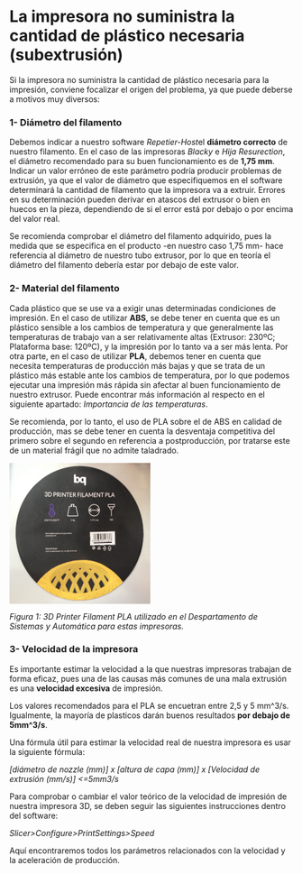 # La impresora no suministra la cantidad de plástico necesaria (subextrusión)


Si la impresora no suministra la cantidad de plástico necesaria para la impresión, conviene focalizar el origen del problema, ya que puede deberse a motivos muy diversos:


### 1- **Diámetro del filamento**

Debemos indicar a nuestro software *Repetier-Host*el **diámetro correcto** de nuestro filamento. En el caso de las impresoras *Blacky* e *Hija Resurection*, el diámetro recomendado para su buen funcionamiento es de **1,75 mm**. Indicar un valor erróneo de este parámetro podría producir problemas de extrusión, ya que el valor de diámetro que especifiquemos en el software determinará la cantidad de filamento que la impresora va a extruir. Errores en su determinación pueden derivar en atascos del extrusor o bien en huecos en la pieza, dependiendo de si el error está por debajo o por encima del valor real.

Se recomienda comprobar el diámetro del filamento adquirido, pues la medida que se especifica en el producto -en nuestro caso 1,75 mm- hace referencia al diámetro de nuestro tubo extrusor, por lo que en teoría el diámetro del filamento debería estar por debajo de este valor.


### 2- **Material del filamento**

Cada plástico que se use va a exigir unas determinadas condiciones de impresión. En el caso de utilizar **ABS**, se debe tener en cuenta que es un plástico sensible a los cambios de temperatura y que generalmente las temperaturas de trabajo van a ser relativamente altas (Extrusor: 230ºC; Plataforma base: 120ºC), y la impresión por lo tanto va a ser más lenta. Por otra parte, en el caso de utilizar **PLA**, debemos tener en cuenta que necesita temperaturas de producción más bajas y que se trata de un plástico más estable ante los cambios de temperatura, por lo que podemos ejecutar una impresión más rápida sin afectar al buen funcionamiento de nuestro extrusor. Puede encontrar más información al respecto en el siguiente apartado: *Importancia de las temperaturas*.

Se recomienda, por lo tanto, el uso de PLA sobre el de ABS en calidad de producción, mas se debe tener en cuenta la desventaja competitiva del primero sobre el segundo en referencia a postproducción, por tratarse este de un material frágil que no admite taladrado.

<img src="image1.JPG" alt="image1" height="250" width="250" align="middle">

*Figura 1: 3D Printer Filament PLA utilizado en el Despartamento de Sistemas y Automática para estas impresoras.*


### 3- **Velocidad de la impresora**

Es importante estimar la velocidad a la que nuestras impresoras trabajan de forma eficaz, pues una de las causas más comunes de una mala extrusión es una **velocidad excesiva** de impresión.

Los valores recomendados para el PLA se encuetran entre 2,5 y 5 mm^3/s. Igualmente, la mayoría de plasticos darán buenos resultados **por debajo de 5mm^3/s**.

Una fórmula útil para estimar la velocidad real de nuestra impresora es usar la siguiente fórmula:

*[diámetro de nozzle (mm)] x [altura de capa (mm)] x [Velocidad de extrusión (mm/s)] <=5mm3/s*

Para comprobar o cambiar el valor teórico de la velocidad de impresión de nuestra impresora 3D, se deben seguir las siguientes instrucciones dentro del software:

*Slicer>Configure>PrintSettings>Speed*

Aquí encontraremos todos los parámetros relacionados con la velocidad y la aceleración de producción.

